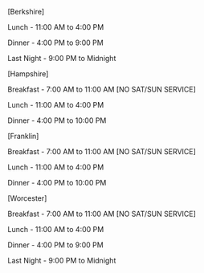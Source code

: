 [Berkshire]

Lunch      - 11:00 AM to 4:00 PM

Dinner     - 4:00 PM to 9:00 PM

Last Night - 9:00 PM to Midnight

[Hampshire]

Breakfast  - 7:00 AM to 11:00 AM [NO SAT/SUN SERVICE]

Lunch      - 11:00 AM to 4:00 PM 

Dinner     - 4:00 PM to 10:00 PM

[Franklin]

Breakfast  - 7:00 AM to 11:00 AM [NO SAT/SUN SERVICE]

Lunch      - 11:00 AM to 4:00 PM 

Dinner     - 4:00 PM to 10:00 PM

[Worcester]

Breakfast  - 7:00 AM to 11:00 AM [NO SAT/SUN SERVICE]

Lunch      - 11:00 AM to 4:00 PM 

Dinner     - 4:00 PM to 9:00 PM

Last Night - 9:00 PM to Midnight
